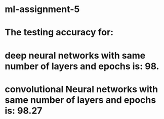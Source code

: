 # ml-assignment-5
# The testing accuracy for:
# deep neural networks with same number of layers and epochs is: 98.
# convolutional Neural networks with same number of layers and epochs is: 98.27
